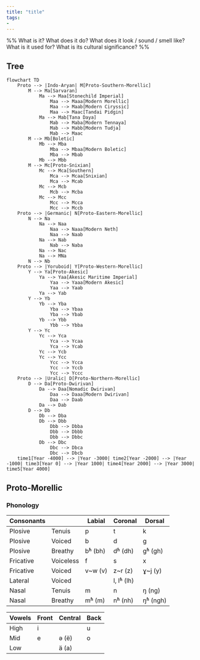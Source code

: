 ```yaml
---
title: "title"
tags:
- 
---
```

%%
What is it?
What does it do?
What does it look / sound / smell like?
What is it used for?
What is its cultural significance?
%%

## Tree
```mermaid
flowchart TD
    Proto --> |Indo-Aryan| M[Proto-Southern-Morellic]
        M --> Ma[Sarvaran]
            Ma --> Maa[Stonechild Imperial]
                Maa --> Maaa[Modern Morellic]
                Maa --> Maab[Modern Ciryssic]
                Maa --> Maac[Tandai Pidgin]
            Ma --> Mab[Tana Daya]
                Mab --> Maba[Modern Tennaya]
                Mab --> Mabb[Modern Tudja]
                Mab --> Maac
        M --> Mb[Boletic]
            Mb --> Mba
                Mba --> Mbaa[Modern Boletic]
                Mba --> Mbab
            Mb --> Mbb
        M --> Mc[Proto-Snixian]
            Mc --> Mca[Southern]
                Mca --> Mcaa[Snixian]
                Mca --> Mcab
            Mc --> Mcb
                Mcb --> Mcba
            Mc --> Mcc
                Mcc --> Mcca
                Mcc --> Mccb
    Proto --> |Germanic| N[Proto-Eastern-Morellic]
        N --> Na
            Na --> Naa
                Naa --> Naaa[Modern Neth]
                Naa --> Naab
            Na --> Nab
                Nab --> Naba
            Na --> Nac
            Na --> MNa
        N --> Nb
    Proto --> |Yoruboid| Y[Proto-Western-Morellic]
        Y --> Ya[Proto-Akesic]
            Ya --> Yaa[Akesic Maritime Imperial]
                Yaa --> Yaaa[Modern Akesic]
                Yaa --> Yaab
            Ya --> Yab
        Y --> Yb
            Yb --> Yba
                Yba --> Ybaa
                Yba --> Ybab
            Yb --> Ybb
                Ybb --> Ybba
        Y --> Yc
            Yc --> Yca
                Yca --> Ycaa
                Yca --> Ycab
            Yc --> Ycb
            Yc --> Ycc
                Ycc --> Ycca
                Ycc --> Yccb
                Ycc --> Yccc
    Proto --> |Uralic| D[Proto-Northern-Morellic]
        D --> Da[Proto-Dwirivan]
            Da --> Daa[Nomadic Dwirivan]
                Daa --> Daaa[Modern Dwirivan]
                Daa --> Daab
            Da --> Dab
        D --> Db
            Db --> Dba
            Db --> Dbb
                Dbb --> Dbba
                Dbb --> Dbbb
                Dbb --> Dbbc
            Db --> Dbc
                Dbc --> Dbca
                Dbc --> Dbcb
    time1[Year -4000] --> |Year -3000| time2[Year -2000] --> |Year -1000| time3[Year 0] --> |Year 1000| time4[Year 2000] --> |Year 3000| time5[Year 4000]
```

## Proto-Morellic
### Phonology
| Consonants  |           | Labial  | Coronal    | Dorsal   |
| ----------- | --------- | ------- | ---------- | -------- |
| Plosive     | Tenuis    | p       | t          | k        |
| Plosive     | Voiced    | b       | d          | g        |
| Plosive     | Breathy   | bʱ (bh) | dʱ (dh)    | gʱ (gh)  |
| Fricative   | Voiceless | f       | s          | x        |
| Fricative   | Voiced    | v~w (v) | z~r (z)    | ɣ~j (y)  |
| Lateral     | Voiced    |         | l, lʱ (lh) |          |
| Nasal       | Tenuis    | m       | n          | ŋ (ng)   |
| Nasal       | Breathy   | mʱ (m)  | nʱ (nh)    | ŋʱ (ngh) |

| Vowels | Front | Central | Back |
| ------ | ----- | ------- | ---- |
| High   | i     |         | u    |
| Mid    | e     | ə (ë)   | o    |
| Low    |       | ä (a)   |      |